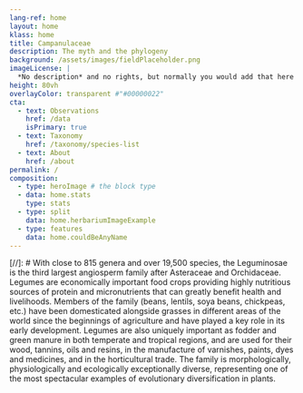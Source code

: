 ```yaml
---
lang-ref: home
layout: home
klass: home
title: Campanulaceae
description: The myth and the phylogeny
background: /assets/images/fieldPlaceholder.png
imageLicense: |
  *No description* and no rights, but normally you would add that here
height: 80vh
overlayColor: transparent #"#00000022"
cta:
  - text: Observations
    href: /data
    isPrimary: true
  - text: Taxonomy
    href: /taxonomy/species-list
  - text: About
    href: /about
permalink: /
composition:
  - type: heroImage # the block type
  - data: home.stats
    type: stats
  - type: split
    data: home.herbariumImageExample
  - type: features
    data: home.couldBeAnyName
---
```


[//]: # With close to 815 genera and over 19,500 species, the Leguminosae is the third largest angiosperm family after Asteraceae and Orchidaceae. Legumes are economically important food crops providing highly nutritious sources of protein and micronutrients that can greatly benefit health and livelihoods. Members of the family (beans, lentils, soya beans, chickpeas, etc.) have been domesticated alongside grasses in different areas of the world since the beginnings of agriculture and have played a key role in its early development. Legumes are also uniquely important as fodder and green manure in both temperate and tropical regions, and are used for their wood, tannins, oils and resins, in the manufacture of varnishes, paints, dyes and medicines, and in the horticultural trade. The family is morphologically, physiologically and ecologically exceptionally diverse, representing one of the most spectacular examples of evolutionary diversification in plants. 
